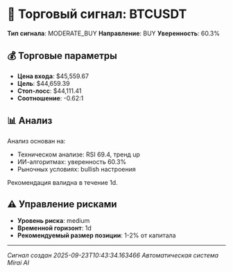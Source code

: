 
# 🎯 Торговый сигнал: BTCUSDT

**Тип сигнала**: MODERATE_BUY
**Направление**: BUY
**Уверенность**: 60.3%

## 💰 Торговые параметры
- **Цена входа**: $45,559.67
- **Цель**: $44,659.39
- **Стоп-лосс**: $44,111.41
- **Соотношение**: -0.62:1

## 📊 Анализ

Анализ основан на:
- Техническом анализе: RSI 69.4, тренд up
- ИИ-алгоритмах: уверенность 60.3%
- Рыночных условиях: bullish настроения

Рекомендация валидна в течение 1d.
        

## ⚠️ Управление рисками
- **Уровень риска**: medium
- **Временной горизонт**: 1d
- **Рекомендуемый размер позиции**: 1-2% от капитала

---
*Сигнал создан 2025-09-23T10:43:34.163466*
*Автоматическая система Mirai AI*
        
